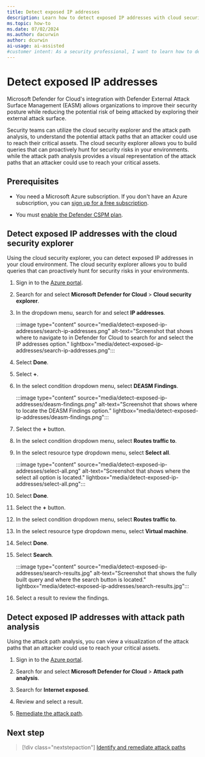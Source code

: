 ```yaml
---
title: Detect exposed IP addresses
description: Learn how to detect exposed IP addresses with cloud security explorer in Microsoft Defender for Cloud to proactively identify security risks.
ms.topic: how-to
ms.date: 07/02/2024
ms.author: dacurwin
author: dcurwin
ai-usage: ai-assisted
#customer intent: As a security professional, I want to learn how to detect exposed IP addresses with cloud security explorer in Microsoft Defender for Cloud so that I can proactively identify security risks in my cloud environment and improve my security posture.
---
```


# Detect exposed IP addresses

Microsoft Defender for Cloud's integration with Defender External Attack Surface Management (EASM) allows organizations to improve their security posture while reducing the potential risk of being attacked by exploring their external attack surface.

Security teams can utilize the cloud security explorer and the attack path analysis, to understand the potential attack paths that an attacker could use to reach their critical assets. The cloud security explorer allows you to build queries that can proactively hunt for security risks in your environments. while the attack path analysis provides a visual representation of the attack paths that an attacker could use to reach your critical assets.

## Prerequisites

- You need a Microsoft Azure subscription. If you don't have an Azure subscription, you can [sign up for a free subscription](https://azure.microsoft.com/pricing/free-trial/).

- You must [enable the Defender CSPM plan](tutorial-enable-cspm-plan.md).

## Detect exposed IP addresses with the cloud security explorer

Using the cloud security explorer, you can detect exposed IP addresses in your cloud environment. The cloud security explorer allows you to build queries that can proactively hunt for security risks in your environments.

1. Sign in to the [Azure portal](https://portal.azure.com/).

1. Search for and select **Microsoft Defender for Cloud** > **Cloud security explorer**.

1. In the dropdown menu, search for and select **IP addresses**.

    :::image type="content" source="media/detect-exposed-ip-addresses/search-ip-addresses.png" alt-text="Screenshot that shows where to navigate to in Defender for Cloud to search for and select the IP addresses option." lightbox="media/detect-exposed-ip-addresses/search-ip-addresses.png":::

1. Select **Done**.

1. Select **+**.

1. In the select condition dropdown menu, select **DEASM Findings**.

    :::image type="content" source="media/detect-exposed-ip-addresses/deasm-findings.png" alt-text="Screenshot that shows where to locate the DEASM Findings option." lightbox="media/detect-exposed-ip-addresses/deasm-findings.png":::

1. Select the **+** button.

1. In the select condition dropdown menu, select **Routes traffic to**.

1. In the select resource type dropdown menu, select **Select all**.

    :::image type="content" source="media/detect-exposed-ip-addresses/select-all.png" alt-text="Screenshot that shows where the select all option is located." lightbox="media/detect-exposed-ip-addresses/select-all.png":::

1. Select **Done**.

1. Select the **+** button.

1. In the select condition dropdown menu, select **Routes traffic to**.

1. In the select resource type dropdown menu, select **Virtual machine**.

1. Select **Done**.

1. Select **Search**.

    :::image type="content" source="media/detect-exposed-ip-addresses/search-results.jpg" alt-text="Screenshot that shows the fully built query and where the search button is located." lightbox="media/detect-exposed-ip-addresses/search-results.jpg":::

1. Select a result to review the findings.

## Detect exposed IP addresses with attack path analysis

Using the attack path analysis, you can view a visualization of the attack paths that an attacker could use to reach your critical assets.

1. Sign in to the [Azure portal](https://portal.azure.com/).

1. Search for and select **Microsoft Defender for Cloud** > **Attack path analysis**.

1. Search for **Internet exposed**.

1. Review and select a result.

1. [Remediate the attack path](how-to-manage-attack-path.md#remediate-attack-paths).

## Next step

> [!div class="nextstepaction"]
> [Identify and remediate attack paths](how-to-manage-attack-path.md)
